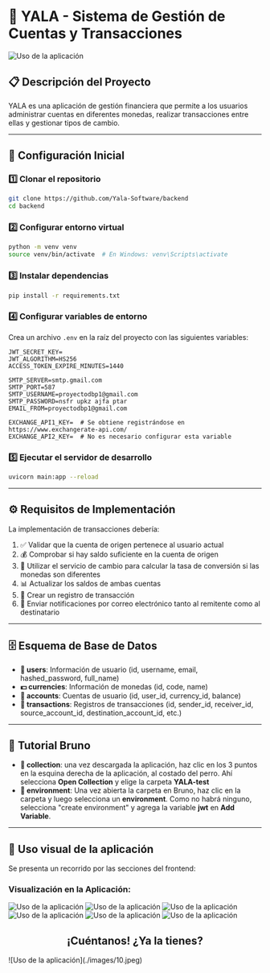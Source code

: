 # 💸 YALA - Sistema de Gestión de Cuentas y Transacciones
![Uso de la aplicación](./images/09.jpeg)
## 📋 Descripción del Proyecto
YALA es una aplicación de gestión financiera que permite a los usuarios administrar cuentas en diferentes monedas, realizar transacciones entre ellas y gestionar tipos de cambio.

---

## 🚀 Configuración Inicial

### 1️⃣ Clonar el repositorio
```bash
git clone https://github.com/Yala-Software/backend
cd backend
```

### 2️⃣ Configurar entorno virtual
```bash
python -m venv venv
source venv/bin/activate  # En Windows: venv\Scripts\activate
```

### 3️⃣ Instalar dependencias
```bash
pip install -r requirements.txt
```

### 4️⃣ Configurar variables de entorno
Crea un archivo `.env` en la raíz del proyecto con las siguientes variables:
```
JWT_SECRET_KEY=
JWT_ALGORITHM=HS256
ACCESS_TOKEN_EXPIRE_MINUTES=1440

SMTP_SERVER=smtp.gmail.com
SMTP_PORT=587
SMTP_USERNAME=proyectodbp1@gmail.com
SMTP_PASSWORD=nsfr upkz ajfa ptar
EMAIL_FROM=proyectodbp1@gmail.com

EXCHANGE_API1_KEY=  # Se obtiene registrándose en https://www.exchangerate-api.com/
EXCHANGE_API2_KEY=  # No es necesario configurar esta variable
```

### 5️⃣ Ejecutar el servidor de desarrollo
```bash
uvicorn main:app --reload
```

---

## ⚙️ Requisitos de Implementación

La implementación de transacciones debería:

1. ✅ Validar que la cuenta de origen pertenece al usuario actual
2. 💰 Comprobar si hay saldo suficiente en la cuenta de origen
3. 🔄 Utilizar el servicio de cambio para calcular la tasa de conversión si las monedas son diferentes
4. 📊 Actualizar los saldos de ambas cuentas
5. 📝 Crear un registro de transacción
6. 📧 Enviar notificaciones por correo electrónico tanto al remitente como al destinatario

---

## 🗄️ Esquema de Base de Datos

- **👤 users**: Información de usuario (id, username, email, hashed_password, full_name)
- **💵 currencies**: Información de monedas (id, code, name)
- **🏦 accounts**: Cuentas de usuario (id, user_id, currency_id, balance)
- **💱 transactions**: Registros de transacciones (id, sender_id, receiver_id, source_account_id, destination_account_id, etc.)

---

## 🧪 Tutorial Bruno

- **📁 collection**: una vez descargada la aplicación, haz clic en los 3 puntos en la esquina derecha de la aplicación, al costado del perro. Ahí selecciona **Open Collection** y elige la carpeta **YALA-test**
- **🔧 environment**: Una vez abierta la carpeta en Bruno, haz clic en la carpeta y luego selecciona un **environment**. Como no habrá ninguno, selecciona "create environment" y agrega la variable **jwt** en **Add Variable**.

---

## 📱 Uso visual de la aplicación

Se presenta un recorrido por las secciones del frontend:

### **Visualización en la Aplicación:**
![Uso de la aplicación](./images/01.png)
![Uso de la aplicación](./images/02.png)
![Uso de la aplicación](./images/03.png)
![Uso de la aplicación](./images/04.png)
![Uso de la aplicación](./images/05.png)
![Uso de la aplicación](./images/06.png)

<h2 align="center">¡Cuéntanos! ¿Ya la tienes?</h2>
![Uso de la aplicación](./images/10.jpeg)
